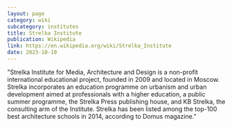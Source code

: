 ```yaml
---
layout: page
category: wiki
subcategory: institutes
title: Strelka Institute
publication: Wikipedia
link: https://en.wikipedia.org/wiki/Strelka_Institute
date: 2023-10-10
---
```


"Strelka Institute for Media, Architecture and Design is a non-profit international educational project, founded in 2009 and located in Moscow. Strelka incorporates an education programme on urbanism and urban development aimed at professionals with a higher education, a public summer programme, the Strelka Press publishing house, and KB Strelka, the consulting arm of the Institute. Strelka has been listed among the top-100 best architecture schools in 2014, according to Domus magazine."
